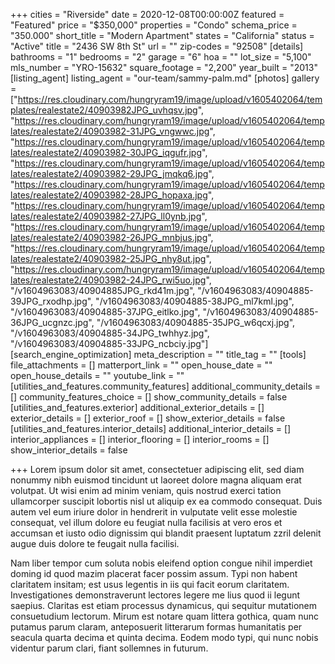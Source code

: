 +++
cities = "Riverside"
date = 2020-12-08T00:00:00Z
featured = "Featured"
price = "$350,000"
properties = "Condo"
schema_price = "350.000"
short_title = "Modern Apartment"
states = "California"
status = "Active"
title = "2436 SW 8th St"
url = ""
zip-codes = "92508"
[details]
bathrooms = "1"
bedrooms = "2"
garage = "6"
hoa = ""
lot_size = "5,100"
mls_number = "YRO-15632"
square_footage = "2,200"
year_built = "2013"
[listing_agent]
listing_agent = "our-team/sammy-palm.md"
[photos]
gallery = ["https://res.cloudinary.com/hungryram19/image/upload/v1605402064/templates/realestate2/40903982JPG_uvhqsv.jpg", "https://res.cloudinary.com/hungryram19/image/upload/v1605402064/templates/realestate2/40903982-31JPG_vngwwc.jpg", "https://res.cloudinary.com/hungryram19/image/upload/v1605402064/templates/realestate2/40903982-30JPG_iqgufr.jpg", "https://res.cloudinary.com/hungryram19/image/upload/v1605402064/templates/realestate2/40903982-29JPG_jmqkq6.jpg", "https://res.cloudinary.com/hungryram19/image/upload/v1605402064/templates/realestate2/40903982-28JPG_hopaxa.jpg", "https://res.cloudinary.com/hungryram19/image/upload/v1605402064/templates/realestate2/40903982-27JPG_ll0ynb.jpg", "https://res.cloudinary.com/hungryram19/image/upload/v1605402064/templates/realestate2/40903982-26JPG_mnbjus.jpg", "https://res.cloudinary.com/hungryram19/image/upload/v1605402064/templates/realestate2/40903982-25JPG_nhy8ut.jpg", "https://res.cloudinary.com/hungryram19/image/upload/v1605402064/templates/realestate2/40903982-24JPG_rwi5uo.jpg", "/v1604963083/40904885JPG_rkd41m.jpg", "/v1604963083/40904885-39JPG_rxodhp.jpg", "/v1604963083/40904885-38JPG_ml7kml.jpg", "/v1604963083/40904885-37JPG_eitlko.jpg", "/v1604963083/40904885-36JPG_ucgnzc.jpg", "/v1604963083/40904885-35JPG_w6qcxj.jpg", "/v1604963083/40904885-34JPG_twhhyz.jpg", "/v1604963083/40904885-33JPG_ncbciy.jpg"]
[search_engine_optimization]
meta_description = ""
title_tag = ""
[tools]
file_attachments = []
matterport_link = ""
open_house_date = ""
open_house_details = ""
youtube_link = ""
[utilities_and_features.community_features]
additional_community_details = []
community_features_choice = []
show_community_details = false
[utilities_and_features.exterior]
additional_exterior_details = []
exterior_details = []
exterior_roof = []
show_exterior_details = false
[utilities_and_features.interior_details]
additional_interior_details = []
interior_appliances = []
interior_flooring = []
interior_rooms = []
show_interior_details = false

+++
Lorem ipsum dolor sit amet, consectetuer adipiscing elit, sed diam nonummy nibh euismod tincidunt ut laoreet dolore magna aliquam erat volutpat. Ut wisi enim ad minim veniam, quis nostrud exerci tation ullamcorper suscipit lobortis nisl ut aliquip ex ea commodo consequat. Duis autem vel eum iriure dolor in hendrerit in vulputate velit esse molestie consequat, vel illum dolore eu feugiat nulla facilisis at vero eros et accumsan et iusto odio dignissim qui blandit praesent luptatum zzril delenit augue duis dolore te feugait nulla facilisi.

Nam liber tempor cum soluta nobis eleifend option congue nihil imperdiet doming id quod mazim placerat facer possim assum. Typi non habent claritatem insitam; est usus legentis in iis qui facit eorum claritatem. Investigationes demonstraverunt lectores legere me lius quod ii legunt saepius. Claritas est etiam processus dynamicus, qui sequitur mutationem consuetudium lectorum. Mirum est notare quam littera gothica, quam nunc putamus parum claram, anteposuerit litterarum formas humanitatis per seacula quarta decima et quinta decima. Eodem modo typi, qui nunc nobis videntur parum clari, fiant sollemnes in futurum.